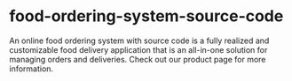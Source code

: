 # food-ordering-system-source-code
An online food ordering system with source code is a fully realized and customizable food delivery application that is an all-in-one solution for managing orders and deliveries. Check out our product page for more information.
